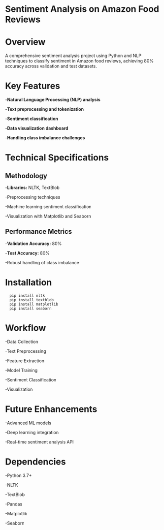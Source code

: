 # Sentiment Analysis on Amazon Food Reviews

# Overview

A comprehensive sentiment analysis project using Python and NLP techniques to classify sentiment in Amazon food reviews, achieving 80% accuracy across validation and test datasets.

# Key Features

-**Natural Language Processing (NLP) analysis**

-**Text preprocessing and tokenization**

-**Sentiment classification**

-**Data visualization dashboard**

-**Handling class imbalance challenges**

# Technical Specifications

**Methodology**
---------------

-**Libraries:** NLTK, TextBlob

-Preprocessing techniques

-Machine learning sentiment classification

-Visualization with Matplotlib and Seaborn

**Performance Metrics**
----------------------

-**Validation Accuracy:** 80%

-**Test Accuracy:** 80%

-Robust handling of class imbalance

# Installation

      pip install nltk
      pip install textblob
      pip install matplotlib
      pip install seaborn

# Workflow

-Data Collection

-Text Preprocessing

-Feature Extraction

-Model Training

-Sentiment Classification

-Visualization

# Future Enhancements

-Advanced ML models

-Deep learning integration

-Real-time sentiment analysis API

# Dependencies

-Python 3.7+

-NLTK

-TextBlob

-Pandas

-Matplotlib

-Seaborn
